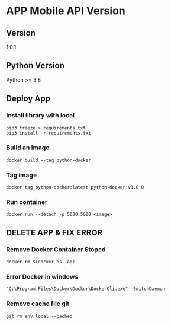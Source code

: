 # APP Mobile API Version
## Version
1.0.1
## Python Version
Python >= 3.8

## Deploy App

### Install library with local
```
pip3 freeze > requirements.txt
pip3 install -r requirements.txt
```
### Build an image
```
docker build --tag python-docker .
```
### Tag image
```
docker tag python-docker:latest python-docker:v1.0.0
```
### Run container
```
docker run --detach -p 5000:5000 <image>
```

## DELETE APP & FIX ERROR
### Remove Docker Container Stoped
```
docker rm $(docker ps -aq)
```

### Error Docker in windows
```
"C:\Program Files\Docker\Docker\DockerCli.exe" -SwitchDaemon
```
### Remove cache file git
```
git rm env.local --cached
```